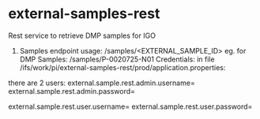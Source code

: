 # external-samples-rest
Rest service to retrieve DMP samples for IGO

1. Samples endpoint
  usage: /samples/<EXTERNAL_SAMPLE_ID>
  eg. for DMP Samples: /samples/P-0020725-N01
Credentials:
in file /ifs/work/pi/external-samples-rest/prod/application.properties:

there are 2 users:
external.sample.rest.admin.username=
external.sample.rest.admin.password=

external.sample.rest.user.username=
external.sample.rest.user.password=
